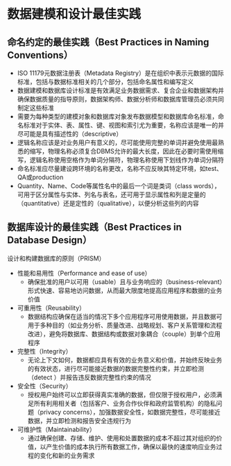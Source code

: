 # **数据建模和设计最佳实践**

## 命名约定的最佳实践（Best Practices in Naming Conventions）

- ISO 11179元数据注册表（Metadata Registry）是在组织中表示元数据的国际标准，包括与数据标准相关的几个部分，包括命名属性和编写定义
- 数据建模和数据库设计标准是有效满足业务数据需求、复合企业和数据架构并确保数据质量的指导原则，数据架构师、数据分析师和数据库管理员必须共同制定这些标准
- 需要为每种类型的建模对象和数据库对象发布数据模型和数据库命名标准，命名标准对于实体、表、属性、键、视图和索引尤为重要，名称应该是唯一的并尽可能是具有描述性的（descriptive）
- 逻辑名称应该是对业务用户有意义的，尽可能使用完整的单词并避免使用最熟悉的缩写，物理名称必须复合DBMS允许的最大长度，因此在必要时需使用缩写，逻辑名称使用空格作为单词分隔符，物理名称使用下划线作为单词分隔符
- 命名标准应尽量建设跨环境的名称更改，名称不应反映其特定环境，如test、QA或production
- Quantity、Name、Code等属性名中的最后一个词是类词（class words），可用于区分属性与实体、列名与表名，还可用于显示属性和列是定量的（quantitative）还是定性的（qualitative），以便分析这些列的内容

## 数据库设计的最佳实践（Best Practices in Database Design）

设计和构建数据库的原则（PRISM）

- 性能和易用性（Performance and ease of use）
  - 确保批准的用户以可用（usable）且与业务响应的（business-relevant）形式快速、容易地访问数据，从而最大限度地提高应用程序和数据的业务价值
- 可重用性（Reusability）
  - 数据结构应确保在适当的情况下多个应用程序可用使用数据，并且数据可用于多种目的（如业务分析、质量改进、战略规划、客户关系管理和流程改进），避免将数据库、数据结构或数据对象耦合（couple）到单个应用程序
- 完整性（Integrity）
  - 无论上下文如何，数据都应具有有效的业务意义和价值，并始终反映业务的有效状态，进行尽可能接近数据的数据完整性约束，并立即检测（detect ）并报告违反数据完整性约束的情况
- 安全性（Security）
  - 授权用户始终可以立即获得真实准确的数据，但仅限于授权用户，必须满足所有利用相关者（包括客户、业务合作伙伴和政府监管机构）的隐私问题（privacy concerns），加强数据安全性，如数据完整性，尽可能接近数据，并立即检测和报告安全违规行为
- 可维护性（Maintainability）
  - 通过确保创建、存储、维护、使用和处置数据的成本不超过其对组织的价值，以产生价值的成本执行所有数据工作，确保以最快的速度响应业务过程的变化和新的业务需求
